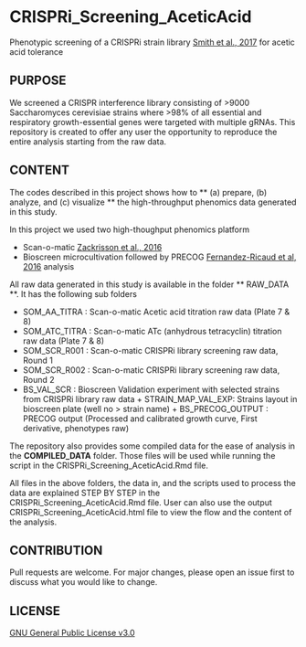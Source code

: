 # CRISPRi_Screening_AceticAcid

Phenotypic screening of a CRISPRi strain library [Smith et al., 2017](https://doi.org/10.15252/msb.20167233) for acetic acid tolerance

## PURPOSE 
We screened a CRISPR interference library consisting of >9000 Saccharomyces cerevisiae strains where >98% of all essential and respiratory growth-essential genes were targeted with multiple gRNAs. This repository is created to offer any user the opportunity to reproduce the entire analysis starting from the raw data.

## CONTENT 
The codes described in this project shows how to ** (a) prepare, (b) analyze, and (c) visualize ** the high-throughput phenomics data generated in this study. 

In this project we used two high-thoughput phenomics platform 
* Scan-o-matic [Zackrisson et al., 2016](https://doi.org/10.1534/g3.116.032342)
* Bioscreen microcultivation followed by PRECOG [Fernandez-Ricaud et al, 2016](https://doi.org/10.1186/s12859-016-1134-2) analysis

All raw data generated in this study is available in the folder ** RAW_DATA **. It has the following sub folders

* SOM_AA_TITRA  : Scan-o-matic Acetic acid titration raw data (Plate 7 & 8)
* SOM_ATC_TITRA : Scan-o-matic ATc (anhydrous tetracyclin) titration raw data (Plate 7 & 8)
* SOM_SCR_R001  : Scan-o-matic CRISPRi library screening raw data, Round 1
* SOM_SCR_R002  : Scan-o-matic CRISPRi library screening raw data, Round 2
* BS_VAL_SCR    : Bioscreen Validation experiment with selected strains from CRISPRi library raw data
       + STRAIN_MAP_VAL_EXP: Strains layout in bioscreen plate (well no > strain name)
       + BS_PRECOG_OUTPUT  : PRECOG output (Processed and calibrated growth curve, First derivative, phenotypes raw)

The repository also provides some compiled data for the ease of analysis in the **COMPILED_DATA** folder. 
Those files will be used while running the script in the CRISPRi_Screening_AceticAcid.Rmd file. 

All files in the above folders, the data in, and the scripts used to process the data are explained STEP BY STEP in the CRISPRi_Screening_AceticAcid.Rmd file. User can also use the output CRISPRi_Screening_AceticAcid.html file to view the flow and the content of the analysis. 

## CONTRIBUTION
Pull requests are welcome. For major changes, please open an issue first to discuss what you would like to change.

## LICENSE
[GNU General Public License v3.0](https://www.gnu.org/licenses/gpl-3.0.en.html)

